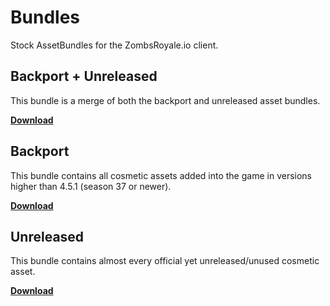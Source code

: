 # Bundles
Stock AssetBundles for the ZombsRoyale.io client.

## Backport + Unreleased
This bundle is a merge of both the backport and unreleased asset bundles.

[**Download**](https://cdn.zrps.cloud/backport+unreleased.assets)

## Backport
This bundle contains all cosmetic assets added into the game in versions higher than 4.5.1 (season 37 or newer).

[**Download**](https://cdn.zrps.cloud/backport.assets)

## Unreleased
This bundle contains almost every official yet unreleased/unused cosmetic asset.

[**Download**](https://cdn.zrps.cloud/unreleased.assets)
